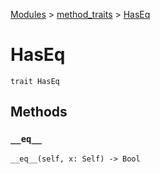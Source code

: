 [Modules](../index.md) > [method_traits](./index.md) > [HasEq]()

# HasEq

```
trait HasEq
```

## Methods

### `__eq__`

```
__eq__(self, x: Self) -> Bool
```
